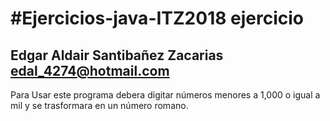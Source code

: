 #Ejercicios-java-ITZ2018
ejercicio
=============================
Edgar Aldair Santibañez Zacarias
edal_4274@hotmail.com
------------------------------
Para Usar este programa debera digitar números menores a 1,000 o igual a mil y se trasformara en un número romano.
